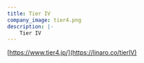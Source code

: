 ```yaml
---
title: Tier IV
company_image: tier4.png
description: |-
    Tier IV
---
```

[https://www.tier4.jp/](https://linaro.co/tierIV)
